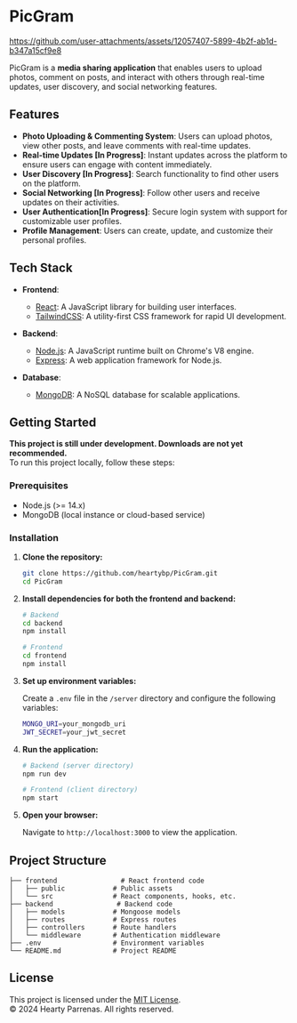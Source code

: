 # PicGram

https://github.com/user-attachments/assets/12057407-5899-4b2f-ab1d-b347a15cf9e8


PicGram is a **media sharing application** that enables users to upload photos, comment on posts, and interact with others through real-time updates, user discovery, and social networking features.

## Features

- **Photo Uploading & Commenting System**: Users can upload photos, view other posts, and leave comments with real-time updates.
- **Real-time Updates [In Progress]**: Instant updates across the platform to ensure users can engage with content immediately.
- **User Discovery [In Progress]**: Search functionality to find other users on the platform.
- **Social Networking [In Progress]**: Follow other users and receive updates on their activities.
- **User Authentication[In Progress]**: Secure login system with support for customizable user profiles.
- **Profile Management**: Users can create, update, and customize their personal profiles.

## Tech Stack

- **Frontend**: 
  - [React](https://reactjs.org/): A JavaScript library for building user interfaces.
  - [TailwindCSS](https://tailwindcss.com/): A utility-first CSS framework for rapid UI development.
  
- **Backend**:
  - [Node.js](https://nodejs.org/): A JavaScript runtime built on Chrome's V8 engine.
  - [Express](https://expressjs.com/): A web application framework for Node.js.
  
- **Database**:
  - [MongoDB](https://www.mongodb.com/): A NoSQL database for scalable applications.

## Getting Started

**This project is still under development. Downloads are not yet recommended.**  
To run this project locally, follow these steps:

### Prerequisites

- Node.js (>= 14.x)
- MongoDB (local instance or cloud-based service)

### Installation

1. **Clone the repository:**

   ```bash
   git clone https://github.com/heartybp/PicGram.git
   cd PicGram
   ```

2. **Install dependencies for both the frontend and backend:**

   ```bash
   # Backend
   cd backend
   npm install

   # Frontend
   cd frontend
   npm install
   ```

3. **Set up environment variables:**

   Create a `.env` file in the `/server` directory and configure the following variables:

   ```bash
   MONGO_URI=your_mongodb_uri
   JWT_SECRET=your_jwt_secret
   ```

4. **Run the application:**

   ```bash
   # Backend (server directory)
   npm run dev

   # Frontend (client directory)
   npm start
   ```

5. **Open your browser:**

   Navigate to `http://localhost:3000` to view the application.

## Project Structure

```
├── frontend                # React frontend code
│   ├── public            # Public assets
│   └── src               # React components, hooks, etc.
├── backend                # Backend code
│   ├── models            # Mongoose models
│   ├── routes            # Express routes
│   ├── controllers       # Route handlers
│   └── middleware        # Authentication middleware
├── .env                  # Environment variables
└── README.md             # Project README
```

## License

This project is licensed under the [MIT License](LICENSE).  
© 2024 Hearty Parrenas. All rights reserved.
